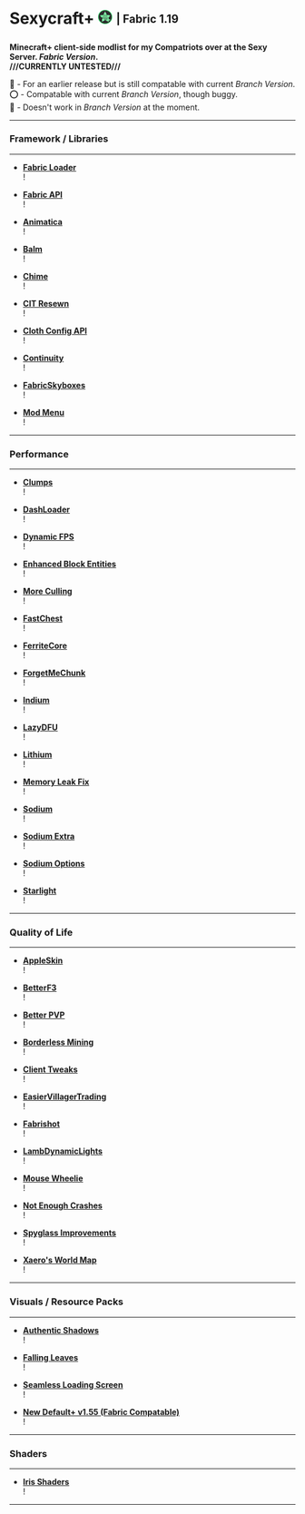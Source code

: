 # Sexycraft+ <img src="assets/logo.png" alt="logo" style="width:25px;height:25px;"> <sub><sup>| Fabric 1.19</sub></sup>

**Minecraft+ client-side modlist for my Compatriots over at the Sexy Server. _Fabric Version_.**  
**///CURRENTLY UNTESTED///**

🔵 - For an earlier release but is still compatable with current _Branch Version_.  
⭕ - Compatable with current _Branch Version_, though buggy.  
🔴 - Doesn't work in _Branch Version_ at the moment.

---
### Framework / Libraries
---

* [**Fabric Loader**](https://fabricmc.net/use/installer/)  
  !

* [**Fabric API**](https://modrinth.com/mod/fabric-api/versions)  
  !

* [**Animatica**](https://modrinth.com/mod/animatica/versions)  
  !

* [**Balm**](https://modrinth.com/mod/balm/versions)  
  !

* [**Chime**](https://modrinth.com/mod/chime/versions)  
  !

* [**CIT Resewn**](https://modrinth.com/mod/cit-resewn/versions)  
  !

* [**Cloth Config API**](https://modrinth.com/mod/cloth-config/versions)  
  !

* [**Continuity**](https://modrinth.com/mod/continuity/versions)  
  !

* [**FabricSkyboxes**](https://modrinth.com/mod/fabricskyboxes/versions)  
  !

* [**Mod Menu**](https://modrinth.com/mod/modmenu/versions)  
  !


---
### Performance
---

* [**Clumps**](https://www.curseforge.com/minecraft/mc-mods/clumps/files)  
  !
  
* [**DashLoader**](https://modrinth.com/mod/dashloader/versions)  
  !
  
* [**Dynamic FPS**](https://modrinth.com/mod/dynamic-fps/versions)  
  !
  
* [**Enhanced Block Entities**](https://modrinth.com/mod/ebe/versions)  
  !
  
* [**More Culling**](https://modrinth.com/mod/moreculling/versions)  
  !
  
* [**FastChest**](https://github.com/FakeDomi/FastChest/releases/)  
  !
  
* [**FerriteCore**](https://modrinth.com/mod/ferrite-core/versions)  
  !
  
* [**ForgetMeChunk**](https://modrinth.com/mod/forgetmechunk/versions)  
  !
  
* [**Indium**](https://modrinth.com/mod/indium/versions)  
  !
  
* [**LazyDFU**](https://modrinth.com/mod/lazydfu/versions)  
  !
  
* [**Lithium**](https://modrinth.com/mod/Lithium/versions)  
  !
  
* [**Memory Leak Fix**](https://modrinth.com/mod/memoryleakfix/versions)  
  !
  
* [**Sodium**](https://modrinth.com/mod/sodium/versions)  
  !
  
* [**Sodium Extra**](https://modrinth.com/mod/sodium-extra/versions)  
  !
  
* [**Sodium Options**](https://modrinth.com/mod/reeses-sodium-options/versions)  
  !
  
* [**Starlight**](https://modrinth.com/mod/starlight/versions)  
  !
  
  
---
### Quality of Life
---

* [**AppleSkin**](https://modrinth.com/mod/appleskin/versions)  
  !
  
* [**BetterF3**](https://modrinth.com/mod/BetterF3/versions)  
  !
  
* [**Better PVP**](https://chocolateminecraft.com/fairplaydownload.php)  
  !
  
* [**Borderless Mining**](https://modrinth.com/mod/borderless-mining/versions)  
  !
  
* [**Client Tweaks**](https://modrinth.com/mod/client-tweaks/versions)  
  !
  
* [**EasierVillagerTrading**](https://modrinth.com/mod/easiervillagertrading/versions)  
  !
  
* [**Fabrishot**](https://modrinth.com/mod/fabrishot/versions)  
  !
  
* [**LambDynamicLights**](https://modrinth.com/mod/lambdynamiclights/versions)  
  !
  
* [**Mouse Wheelie**](https://modrinth.com/mod/mouse-wheelie/versions)  
  !
  
* [**Not Enough Crashes**](https://modrinth.com/mod/notenoughcrashes/versions)  
  !
  
* [**Spyglass Improvements**](https://www.curseforge.com/minecraft/mc-mods/spyglass-improvements/files)  
  !
 
* [**Xaero's World Map**](https://www.curseforge.com/minecraft/mc-mods/xaeros-world-map/files)  
  !


---
### Visuals / Resource Packs
---

* [**Authentic Shadows**](https://www.curseforge.com/minecraft/texture-packs/authentic-shadows/files)  
  !

* [**Falling Leaves**](https://modrinth.com/mod/fallingleaves/versions)  
  !

* [**Seamless Loading Screen**](https://modrinth.com/mod/seamless-loading-screen/versions)  
  !

* [**New Default+ v1.55 (Fabric Compatable)**](https://drive.google.com/file/d/1JXDs3ZhKhDeYGfZ9u5WfOa7lD_JngrCB/view?usp=sharing)  
  !


---
### Shaders
---

* [**Iris Shaders**](https://modrinth.com/mod/iris/versions)  
  !


---
